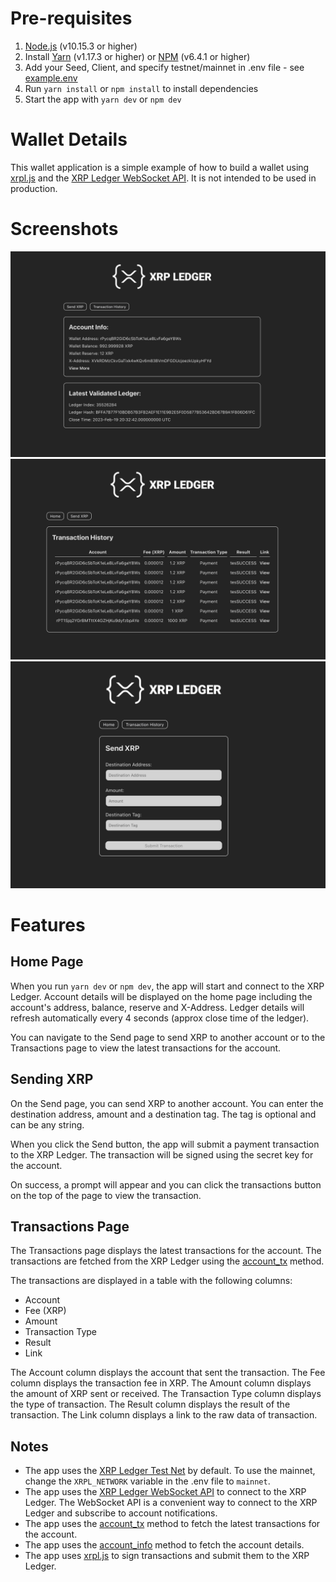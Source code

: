 # Pre-requisites

1. [Node.js](https://nodejs.org/en/download/) (v10.15.3 or higher)
2. Install [Yarn](https://yarnpkg.com/en/docs/install) (v1.17.3 or higher) or [NPM](https://www.npmjs.com/get-npm) (v6.4.1 or higher)
3. Add your Seed, Client, and specify testnet/mainnet in .env file - see [example.env](example.env)
4. Run `yarn install` or `npm install` to install dependencies
5. Start the app with `yarn dev` or `npm dev`

# Wallet Details

This wallet application is a simple example of how to build a wallet using [xrpl.js](https://js.xrpl.org) and the [XRP Ledger WebSocket API](https://xrpl.org/websocket-api-tool.html). It is not intended to be used in production.

# Screenshots

![Home Page](./src/assets/screenshot-home.png)
![Transactions Page](./src/assets/screenshot-tx.png)
![Send XRP Page](./src/assets/screenshot-send-xrp.png)

# Features

## Home Page

When you run `yarn dev` or `npm dev`, the app will start and connect to the XRP Ledger. Account details will be displayed on the home page including the account's address, balance, reserve and X-Address. 
Ledger details will refresh automatically every 4 seconds (approx close time of the ledger). 

You can navigate to the Send page to send XRP to another account or to the Transactions page to view the latest transactions for the account.

## Sending XRP

On the Send page, you can send XRP to another account. You can enter the destination address, amount and a destination tag. The tag is optional and can be any string. 

When you click the Send button, the app will submit a payment transaction to the XRP Ledger. The transaction will be signed using the secret key for the account.

On success, a prompt will appear and you can click the transactions button on the top of the page to view the transaction.

## Transactions Page

The Transactions page displays the latest transactions for the account. The transactions are fetched from the XRP Ledger using the [account_tx](https://xrpl.org/account_tx.html) method.

The transactions are displayed in a table with the following columns:

- Account
- Fee (XRP)
- Amount
- Transaction Type
- Result
- Link

The Account column displays the account that sent the transaction. The Fee column displays the transaction fee in XRP. The Amount column displays the amount of XRP sent or received. The Transaction Type column displays the type of transaction. The Result column displays the result of the transaction. The Link column displays a link to the raw data of transaction.


## Notes

- The app uses the [XRP Ledger Test Net](https://xrpl.org/xrp-test-net-faucet.html) by default. To use the mainnet, change the `XRPL_NETWORK` variable in the .env file to `mainnet`.
- The app uses the [XRP Ledger WebSocket API](https://xrpl.org/websocket-api-tool.html) to connect to the XRP Ledger. The WebSocket API is a convenient way to connect to the XRP Ledger and subscribe to account notifications. 
- The app uses the [account_tx](https://xrpl.org/account_tx.html) method to fetch the latest transactions for the account. 
- The app uses the [account_info](https://xrpl.org/account_info.html) method to fetch the account details.
- The app uses [xrpl.js](https://js.xrpl.org) to sign transactions and submit them to the XRP Ledger.